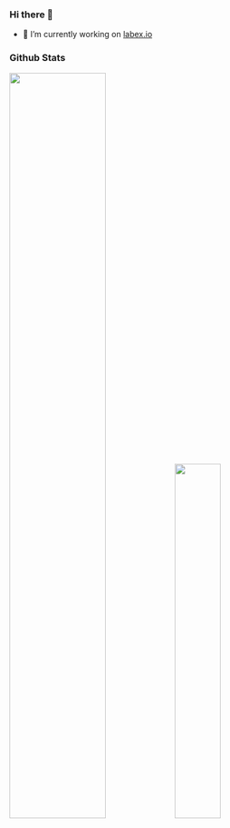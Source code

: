 ### Hi there 👋

- 🔭 I’m currently working on [labex.io](https://labex.io)



### Github Stats

<a href="https://github.com/c1ay"><img src="https://github-readme-stats.vercel.app/api?username=c1ay&show_icons=true&layout=compact&count_private=true&hide_title=true&theme=default" style="width: 58%; max-width: 58%; min-width: 58%;"><img src="https://github-readme-stats.vercel.app/api/top-langs/?username=c1ay&layout=compact&count_private=true&theme=default" style="width: 40%; max-width: 40%; min-width: 40%;"></a>
<!--
**c1ay/c1ay** is a ✨ _special_ ✨ repository because its `README.md` (this file) appears on your GitHub profile.

Here are some ideas to get you started:

- 🔭 I’m currently working on ...
- 🌱 I’m currently learning ...
- 👯 I’m looking to collaborate on ...
- 🤔 I’m looking for help with ...
- 💬 Ask me about ...
- 📫 How to reach me: ...
- 😄 Pronouns: ...
- ⚡ Fun fact: ...
-->
